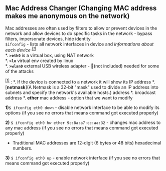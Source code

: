 ## Mac Address Changer (Changing MAC address makes me anonymous on the network)
Mac addresses are often used by filters to allow or prevent devices in the network and allow devices to do specific tasks in the network - bypass filters, impersonate devices, hide identity <br>
`$ifconfig` - lists all network interfaces in device and *informations about each device <sup>[[1]]()</sup>*<br>
*. **`>eth0`** is a virtual box, using NAT network<br>
*. **`>lo`** virtual env created by linux<br>
*. **`>wlan0`** external USB wireless adapter - 🔌(not included) needed for some of the attacks<br>

<sup>[[1]]()</sup> :
*. If the device is connected to a network it will show its IP address 
*. [**netmask**](A Netmask is a 32-bit "mask" used to divide an IP address into subnets and specify the network's available hosts.) address
*. broadcast address
*. **ether** mac address - option that we want to modify 

**1)**`$ ifconfig eth0 down`    - disable network interface to be able to modify its options (if you see no errors that means command got executed properly)<br>

**2)** `$ ifconfig eth0 hw ether 9c:8a:a7:cc:aa:32` - changes mac address to any mac address (if you see no errors that means command got executed properly)
*  Traditional MAC addresses are 12-digit (6 bytes or 48 bits) hexadecimal numbers. 

**3)** `$ ifconfig eth0 up` - enable network interface (if you see no errors that means command got executed properly)









